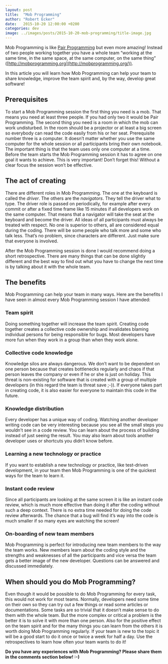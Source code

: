 ```yaml
---
layout: post
title:  "Mob Programming"
author: "Robert Ecker"
date:   2015-10-20 12:00:00 +0200
categories: dev
image: ../images/posts/2015-10-20-mob-programming/title-image.jpg
---
```


Mob Programming is like [Pair Programming](http://www.extremeprogramming.org/rules/pair.html) but even more amazing! Instead of two people working together you have a whole team “working at the same time, in the same space, at the same computer, on the same thing” ([http://mobprogramming.org](http://mobprogramming.org/)).

In this article you will learn how Mob Programming can help your team to share knowledge, improve the team spirit and, by the way, develop great software!


## Prerequisites

To start a Mob Programming session the first thing you need is a mob. That means you need at least three people. If you had only two it would be Pair Programming.
The second thing you need is a room in which the mob can work undisturbed. In the room should be a projector or at least a big screen so everybody can read the code easily from his or her seat.
Prerequisite number three is a computer. It doesn’t matter whether you use the same computer for the whole session or all participants bring their own notebook. The important thing is that the team uses only one computer at a time.
Before the team starts the Mob Programming session it has to agree on one goal it wants to achieve. This is very important! Don’t forget this! Without a clear focus the session won’t be effective.


## The act of creating

There are different roles in Mob Programming. The one at the keyboard is called the *driver*. The others are the *navigators*. They tell the driver what to type. The driver role is passed on periodically, for example after every commit or after a fixed time frame like 15 minutes if all developers work on the same computer. That means that a navigator will take the seat at the keyboard and become the driver. All ideas of all participants must always be treated with respect. No one is superior to others, all are considered equal during the coding. There will be some people who talk more and some who talk less. That’s no problem, since characters are different. Just make sure that everyone is involved.

After the Mob Programming session is done I would recommend doing a short retrospective. There are many things that can be done slightly different and the best way to find out what you have to change the next time is by talking about it with the whole team.


## The benefits

Mob Programming can help your team in many ways. Here are the benefits I have seen in almost every Mob Programming session I have attended:

### Team spirit
Doing something together will increase the team spirit. Creating code together creates a collective code ownership and invalidates blaming individual persons for being responsible for bugs. Most developers have more fun when they work in a group than when they work alone.

### Collective code knowledge
Knowledge silos are always dangerous. We don’t want to be dependent on one person because that creates bottlenecks regularly and chaos if that person leaves the company or even if he or she is just on holiday. This threat is non-existing for software that is created with a group of multiple developers (in this regard the team is threat save ;-)). If everyone takes part in creating code, it is also easier for everyone to maintain this code in the future.

### Knowledge distribution
Every developer has a unique way of coding. Watching another developer writing code can be very interesting because you see all the small steps you wouldn’t see in a code review. You can learn about the process of building instead of just seeing the result. You may also learn about tools another developer uses or shortcuts you didn’t know before.

### Learning a new technology or practice
If you want to establish a new technology or practice, like test-driven development, in your team then Mob Programming is one of the quickest ways for the team to learn it.

### Instant code review
Since all participants are looking at the same screen it is like an instant code review, which is much more effective than doing it after the coding without such a deep context. There is no extra time needed for doing the code review afterwards. The chance that a bug will find it’s way into the code is much smaller if so many eyes are watching the screen!

### On-boarding of new team members
Mob Programming is perfect for introducing new team members to the way the team works. New members learn about the coding style and the strengths and weaknesses of all the participants and vice versa the team gets a better image of the new developer. Questions can be answered and discussed immediately.


## When should you do Mob Programming?
Even though it would be possible to do Mob Programming for every task, this would not work for most teams. Normally, developers need some time on their own so they can try out a few things or read some articles or documentations. Some tasks are so trivial that it doesn’t make sense to do them with the whole team. But the more complex or critical a problem is the better it is to solve it with more than one person. Also for the positive effect on the team spirit and for the many things you can learn from the others it is worth doing Mob Programming regularly. If your team is new to the topic it will be a good start to do it once or twice a week for half a day. Use the retrospectives to learn how often your team wants to do it!

**Do you have any experiences with Mob Programming? Please share them in the comments section below! :-)**